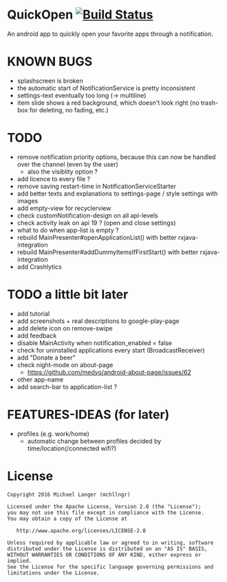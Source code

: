 # QuickOpen [![Build Status](https://travis-ci.org/mchllngr/QuickOpen.svg?branch=master)](https://travis-ci.org/mchllngr/QuickOpen)
An android app to quickly open your favorite apps through a notification.

# KNOWN BUGS
- splashscreen is broken
- the automatic start of NotificationService is pretty inconsistent
- settings-text eventually too long (-> multiline)
- item slide shows a red background, which doesn't look right (no trash-box for deleting, no fading, etc.)

# TODO
- remove notification priority options, because this can now be handled over the channel (even by the user)
    - also the visiblity option ?
- add licence to every file ?
- remove saving restart-time in NotificationServiceStarter
- add better texts and explanations to settings-page / style settings with images
- add empty-view for recyclerview
- check customNotification-design on all api-levels
- check activity leak on api 19 ? (open and close settings)
- what to do when app-list is empty ?
- rebuild MainPresenter#openApplicationList() with better rxjava-integration
- rebuild MainPresenter#addDummyItemsIfFirstStart() with better rxjava-integration
- add Crashlytics

# TODO a little bit later
- add tutorial
- add screenshots + real descriptions to google-play-page
- add delete icon on remove-swipe
- add feedback
- disable MainActivity when notification_enabled = false
- check for uninstalled applications every start (BroadcastReceiver)
- add "Donate a beer"
- check night-mode on about-page
    - https://github.com/medyo/android-about-page/issues/62
- other app-name
- add search-bar to application-list ?

# FEATURES-IDEAS (for later)
- profiles (e.g. work/home)
    - automatic change between profiles decided by time/location(/connected wifi?)

# License

```
Copyright 2016 Michael Langer (mchllngr)

Licensed under the Apache License, Version 2.0 (the "License");
you may not use this file except in compliance with the License.
You may obtain a copy of the License at

   http://www.apache.org/licenses/LICENSE-2.0

Unless required by applicable law or agreed to in writing, software
distributed under the License is distributed on an "AS IS" BASIS,
WITHOUT WARRANTIES OR CONDITIONS OF ANY KIND, either express or implied.
See the License for the specific language governing permissions and
limitations under the License.
```
